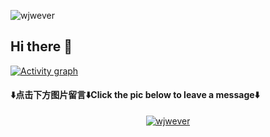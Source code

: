 <p align="left"> 
    <img src="https://komarev.com/ghpvc/?username=wjwever" alt="wjwever" /> 
</p>

## Hi there 👋 


 <a href="https://github.com/ashutosh00710/github-readme-activity-graph">
      <img src="https://github-readme-activity-graph.vercel.app/graph?username=wjwever&theme=xcode&hide_border=true" alt="Activity graph">
 </a>

#### ⬇️**点击下方图片留言**⬇️**Click the pic below to leave a message**⬇️

<!-- See also https://github.com/journey-ad/journey-ad/blob/master/README.md -->

<p align="center"> 
<a href="https://chat.getloli.com/room/@wjwever.github?title=chat">
     <img src="https://chat.getloli.com/room/@wjwever.github/svg?align=center&theme=light&width=800&height=200&limit=20&title=wjwever@github:%20~&fontSize=13))"   alt="wjwever" align="center" /> 
</a>
</p>
